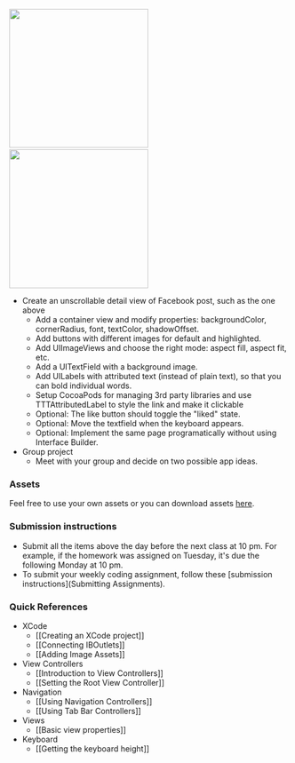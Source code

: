 <img src="http://i.imgur.com/N8PfLlf.png" width="250"/>&nbsp;&nbsp;<img src="http://i.imgur.com/bzanQSb.png"  width="250" />

- Create an unscrollable detail view of Facebook post, such as the one above
  - Add a container view and modify properties: backgroundColor, cornerRadius, font, textColor, shadowOffset.
  - Add buttons with different images for default and highlighted.
  - Add UIImageViews and choose the right mode: aspect fill, aspect fit, etc.
  - Add a UITextField with a background image.
  - Add UILabels with attributed text (instead of plain text), so that you can bold individual words.
  - Setup CocoaPods for managing 3rd party libraries and use TTTAttributedLabel to style the link and make it clickable
  - Optional: The like button should toggle the "liked" state.
  - Optional: Move the textfield when the keyboard appears.
  - Optional: Implement the same page programatically without using Interface Builder.
- Group project
  - Meet with your group and decide on two possible app ideas.

### Assets

Feel free to use your own assets or you can download assets [here](https://www.dropbox.com/s/4twj5sx4vdkvft0/Facebook%20Story%20Assets.zip).

### Submission instructions

- Submit all the items above the day before the next class at 10 pm. For example, if the homework was assigned on Tuesday, it's due the following Monday at 10 pm.
- To submit your weekly coding assignment, follow these [submission instructions](Submitting Assignments).

### Quick References

- XCode
   - [[Creating an XCode project]]
   - [[Connecting IBOutlets]]
   - [[Adding Image Assets]]
- View Controllers
   - [[Introduction to View Controllers]]
   - [[Setting the Root View Controller]]
- Navigation
   - [[Using Navigation Controllers]]
   - [[Using Tab Bar Controllers]]
- Views
   - [[Basic view properties]]
- Keyboard
   - [[Getting the keyboard height]]
